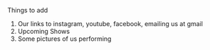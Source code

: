 Things to add

1) Our links to instagram, youtube, facebook, emailing us at gmail
2) Upcoming Shows
3) Some pictures of us performing